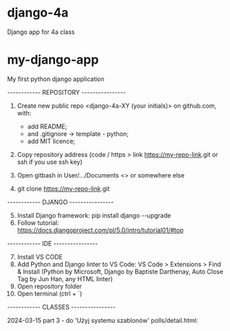 # django-4a
Django app for 4a class


# my-django-app
My first python django application

------------ REPOSITORY ----------------

1. Create new public repo <django-4a-XY (your initials)> on github.com, with:
   - add README;
   - and .gitignore  -> template - python;
   - add MIT licence;

2. Copy repository address (code / https > link   <https://my-repo-link>.git or ssh if you use ssh key)
3. Open gitbash in User/.../Documents <> or somewhere else
4. git clone <https://my-repo-link>.git


------------ DJANGO ----------------

5. Install Django framework: pip install django --upgrade
6. Follow tutorial:
   https://docs.djangoproject.com/pl/5.0/intro/tutorial01/#top

------------ IDE ----------------

7. Install VS CODE
8. Add Python and Django linter to VS Code:
   VS Code > Extensions > Find & Install (Python by Microsoft, Django by Baptiste Darthenay, Auto Close Tag by Jun Han, any HTML linter)
9. Open repository folder
10. Open terminal (ctrl + `)

------------ CLASSES ----------------

2024-03-15
part 3 - do 'Użyj systemu szablonów' polls/detail.html: